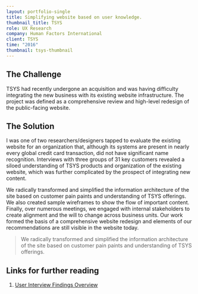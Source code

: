 ```yaml
---
layout: portfolio-single
title: Simplifying website based on user knowledge.
thumbnail_title: TSYS
role: UX Research
company: Human Factors International
client: TSYS
time: "2016"
thumbnail: tsys-thumbnail
---
```


## The Challenge

TSYS had recently undergone an acquisition and was having difficulty integrating the new business with its existing website infrastructure. The project was defined as a comprehensive review and high-level redesign of the public-facing website.


## The Solution

I was one of two researchers/designers tapped to evaluate the existing website for an organization that, although its systems are present in nearly every global credit card transaction, did not have significant name recognition. Interviews with three groups of 31 key customers revealed a siloed understanding of TSYS products and organization of the existing website, which was further complicated by the prospect of integrating new content.

We radically transformed and simplified the information architecture of the site based on customer pain paints and understanding of TSYS offerings. We also created sample wireframes to show the flow of important content. Finally, over numerous meetings, we engaged with internal stakeholders to create alignment and the will to change across business units. Our work formed the basis of a comprehensive website redesign and elements of our recommendations are still visible in the website today.

> We radically transformed and simplified the information architecture of the site based on customer pain paints and understanding of TSYS offerings.

## Links for further reading

1. [User Interview Findings Overview](/downloads/TSYS_User_Interview_Findings_Overview_103116.pdf)
